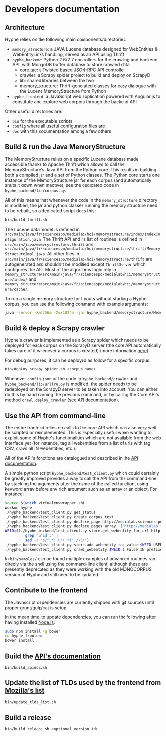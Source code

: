 # Developers documentation

## Architecture

Hyphe relies on the following main components/directories:

- `memory_structure`: a JAVA Lucene database designed for WebEntities & WebEntityLinks handling, served as an API using Thrift
- `hyphe_backend`: Python 2.6/2.7 controllers for the crawling and backend API, with MongoDB buffer database to store crawled data
  + core.tac: a Twisted based JSON-RPC API controller
  + crawler: a Scrapy spider project to build and deploy on ScrapyD
  + lib: shared libraries between the two
  + memory_structure: Thrift-generated classes for easy dialogue with the Lucene MemoryStructure from Python
- `hyphe_frontend`: a JavaScript web application powered with Angular.js to constitute and explore web corpora through the backend API

Other useful directories are:
- `bin` for the executable scripts
- `config` where all useful configuration files are
- `doc` with this documentation among a few others


## Build & run the Java MemoryStructure

The MemoryStructure relies on a specific Lucene database made accessible thanks to Apache Thrift which allows to call the MemoryStructure's Java API from the Python core. This results in building both a compiled jar and a set of Python classes. The Python core starts one instance of the MemoryStructure jar for each corpus (and automatically shuts it down when inactive), see the dedicated code in `hyphe_backend/lib/corpus.py`.

All of this means that whenever the code in the `memory_structure` directory is modified, the jar and python classes running the memory structure need to be rebuilt, so a dedicated script does this:
```bash
bin/build_thrift.sh
```

The Lucene data model is defined in `src/main/java/fr/sciencespo/medialab/hci/memorystructure/index/IndexConfiguration.java`.
The Thrift API and its list of routines is defined in `src/main/java/memorystructure.thrift` and `src/main/java/fr/sciencespo/medialab/hci/memorystructure/thrift/MemoryStructureImpl.java`. All other files in `src/main/java/fr/sciencespo/medialab/hci/memorystructure/thrift` are autogenerated and shouldn't be modified except `ThriftServer` which configures the API.
Most of the algorithms logic rely in `memory_structure/src/main/java/fr/sciencespo/medialab/hci/memorystructure/index/` and `memory_structure/src/main/java/fr/sciencespo/medialab/hci/memorystructure/cache/`.

To run a single memory structure for tryouts without starting a Hyphe corpus, you can use the following command with example arguments:
```bash
java -server -Xms256m -Xmx1024m -jar hyphe_backend/memorystructure/MemoryStructureExecutable.jar log.level=DEBUG thrift.port=13500 corpus=TEST
```


## Build & deploy a Scrapy crawler

Hyphe's crawler is implemented as a Scrapy spider which needs to be deployed for each corpus on the ScrapyD server (the core API automatically takes care of it whenever a corpus is created) (more information [here](https://github.com/medialab/Hypertext-Corpus-Initiative/wiki/Scrapy-implementation-proposal)).

For debug purposes, it can be deployed as follow for a specific corpus:
```bash
bin/deploy_scrapy_spider.sh <corpus_name>
```

Whenever `config.json` or the code in `hyphe_backend/crawler` and `hyphe_backend/lib/urllru.py` is modified, the spider needs to be redeployed on the ScrapyD server to be taken into account. You can either do this by hand running the previous command, or by calling the Core API's method `crawl.deploy_crawler` ([see API documentation](api.md#commands-for-namespace-crawl)).


## Use the API from command-line

The entire frontend relies on calls to the core API which can also very well be scripted or reimplemented. This is especially useful when wanting to exploit some of Hyphe's functionalities which are not available from the web interface yet (for instance, tag all webentities from a list of urls with tag CSV, crawl all IN webentities, etc.).

All of the API's fonctions are catalogued and described in the [API documentation](api.md).

A simple python script `hyphe_backend/test_client.py` which could certainly be greatly improved provides a way to call the API from the command-line by stacking the arguments after the name of the called function, using keyword array before any rich argument such as an array or an object. For instance:

```bash
source $(which virtualenvwrapper.sh)
workon hyphe
./hyphe_backend/test_client.py get_status
./hyphe_backend/test_client.py create_corpus test
./hyphe_backend/test_client.py declare_page http://medialab.sciences-po.fr test
./hyphe_backend/test_client.py declare_pages array '["http://medialab.sciences-po.fr", "http://www.sciences-po.fr"]' test
WEID=$(./hyphe_backend/test_client.py store.get_webentity_for_url http://medialab.sciences-po.fr test |
         grep "u'id':" |
         sed -r "s/^.*: u'(.*)',/\1/")
./hyphe_backend/test_client.py store.add_webentity_tag_value $WEID USER MyTags GreatValue test
./hyphe_backend/test_client.py crawl_webentity $WEID 1 False IN prefixes array '{}' test
```

In `bin/samples/` can be found multiple examples of advanced routines ran direcly via the shell using the command-line client, although these are presently deprecated as they were working with the old MONOCORPUS version of Hyphe and still need to be updated.


## Contribute to the frontend

The Javascript dependencies are currently shipped with git sources until proper grunt/gulp/cat is setup.

In the mean time, to update dependencies, you can run the following after having installed [Node.js](https://nodejs.org/download/):
```bash
sudo npm install -g bower
cd hyphe_frontend
bower install
```


## Build the [API's documentation](api.md)

```bash
bin/build_apidoc.sh
```


## Update the list of TLDs used by the frontend from [Mozilla's list](https://publicsuffix.org/list/)

```bash
bin/update_tlds_list.sh
```


## Build a release

```bash
bin/build_release.sh <optional version_id>
```

